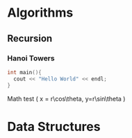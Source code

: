 # Algorithms
## Recursion
### Hanoi Towers

```c++
int main(){
  cout << "Hello World" << endl;
}
```
Math test \( x = r\cos\theta, y=r\sin\theta \)
# Data Structures
